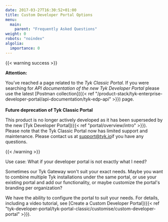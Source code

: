 ```yaml
---
date: 2017-03-27T16:30:52+01:00
title: Custom Developer Portal Options
menu:
  main:
    parent: "Frequently Asked Questions"
weight: 0 
robots: "noindex"
algolia:
  importance: 0
---
```


{{< warning success >}}

**Attention:**

You’ve reached a page related to the *Tyk Classic Portal*. If you were searching for *API documentation of the new Tyk
Developer Portal* please use the latest
[Postman collection]({{< ref "/product-stack/tyk-enterprise-developer-portal/api-documentation/tyk-edp-api" >}}) page.
</br>
</br>
**Future deprecation of Tyk Classic Portal**

This product is no longer actively developed as it
has been superseded by the new [Tyk Developer Portal]({{< ref "portal/overview/intro" >}}).
</br>
Please note that the Tyk Classic Portal now has limited support and maintenance. Please contact us at
[support@tyk.io](<mailto:support@tyk.io?subject=Tyk classic developer portal>)if you have any questions.

{{< /warning >}}

Use case: What if your developer portal is not exactly what I need?

Sometimes our Tyk Gateway won't suit your exact needs.  Maybe you want to combine multiple Tyk installations under the same portal, or use your existing portal and add our functionality, or maybe customize the portal's branding per organization?

We have the ability to configure the portal to suit your needs. For details, including a video tutorial, see [Create a Custom Developer Portal]({{< ref "tyk-developer-portal/tyk-portal-classic/customise/custom-developer-portal" >}}).
